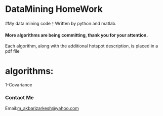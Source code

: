 DataMining HomeWork
==========
#My data mining code！Written by python and matlab.

#### More algorithms are being committing, thank you for your attention.  

Each algorithm, along with the additional hotspot description, is placed in a pdf file

# algorithms:

1-Covariance 


### Contact Me

Email:m_akbarizarkesh@yahoo.com
